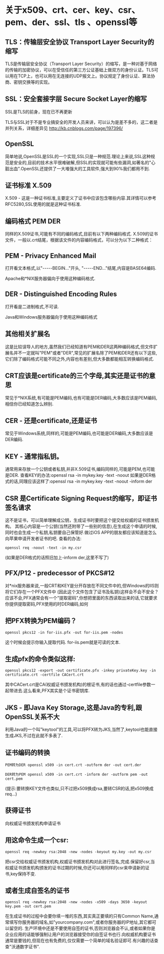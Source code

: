 # 关于x509、crt、cer、key、csr、pem、der、ssl、tls 、openssl等

## TLS：传输层安全协议 Transport Layer Security的缩写

TLS是传输层安全协议（Transport Layer Security）的缩写，是一种对基于网络的传输的加密协议，可以在受信任的第三方公证基础上做双方的身份认证。TLS可以用在TCP上，也可以用在无连接的UDP报文上。协议规定了身份认证、算法协商、密钥交换等的实现。

## SSL：安全套接字层 Secure Socket Layer的缩写
SSL是TLS的前身，现在已不再更新

TLS与SSL对于不是专业搞安全的开发人员来讲，可以认为是差不多的，这二者是并列关系，详细差异见 http://kb.cnblogs.com/page/197396/

## OpenSSL 
简单地说,OpenSSL是SSL的一个实现,SSL只是一种规范.理论上来说,SSL这种规范是安全的,目前的技术水平很难破解,但SSL的实现就可能有些漏洞,如著名的"心脏出血".OpenSSL还提供了一大堆强大的工具软件,强大到90%我们都用不到.

## 证书标准 X.509
X.509 - 这是一种证书标准,主要定义了证书中应该包含哪些内容.其详情可以参考RFC5280,SSL使用的就是这种证书标准.


## 编码格式 PEM DER
同样的X.509证书,可能有不同的编码格式,目前有以下两种编码格式.
X.509的证书文件，一般以.crt结尾，根据该文件的内容编码格式，可以分为以下二种格式：

## PEM - Privacy Enhanced Mail
打开看文本格式,以"-----BEGIN..."开头, "-----END..."结尾,内容是BASE64编码.

Apache和*NIX服务器偏向于使用这种编码格式.

## DER - Distinguished Encoding Rules
打开看是二进制格式,不可读.

Java和Windows服务器偏向于使用这种编码格式


## 其他相关扩展名
这是比较误导人的地方,虽然我们已经知道有PEM和DER这两种编码格式,但文件扩展名并不一定就叫"PEM"或者"DER",常见的扩展名除了PEM和DER还有以下这些,它们除了编码格式可能不同之外,内容也有差别,但大多数都能相互转换编码格式.

## CRT应该是certificate的三个字母,其实还是证书的意思
常见于*NIX系统,有可能是PEM编码,也有可能是DER编码,大多数应该是PEM编码,相信你已经知道怎么辨别.

## CER - 还是certificate,还是证书
常见于Windows系统,同样的,可能是PEM编码,也可能是DER编码,大多数应该是DER编码.

## KEY - 通常指私钥。
通常用来存放一个公钥或者私钥,并非X.509证书,编码同样的,可能是PEM,也可能是DER.
查看KEY的办法:openssl rsa -in mykey.key -text -noout
如果是DER格式的话,同理应该这样了:openssl rsa -in mykey.key -text -noout -inform der

## CSR 是Certificate Signing Request的缩写，即证书签名请求
这不是证书，可以简单理解成公钥，生成证书时要把这个提交给权威的证书颁发机构。
其核心内容是一个公钥(当然还附带了一些别的信息),在生成这个申请的时候,同时也会生成一个私钥,私钥要自己保管好.做过iOS APP的朋友都应该知道是怎么向苹果申请开发者证书的吧.
查看的办法:
```
openssl req -noout -text -in my.csr
```
 (如果是DER格式的话照旧加上-inform der,这里不写了)


## PFX/P12 - predecessor of PKCS#12
对*nix服务器来说,一般CRT和KEY是分开存放在不同文件中的,但Windows的IIS则将它们存在一个PFX文件中
(因此这个文件包含了证书及私钥)这样会不会不安全？应该不会,PFX通常会有一个"提取密码",你想把里面的东西读取出来的话,它就要求你提供提取密码,PFX使用的时DER编码,如何

## 把PFX转换为PEM编码？
```
openssl pkcs12 -in for-iis.pfx -out for-iis.pem -nodes
```
这个时候会提示你输入提取代码. for-iis.pem就是可读的文本.
## 生成pfx的命令类似这样:
```
openssl pkcs12 -export -out certificate.pfx -inkey privateKey.key -in certificate.crt -certfile CACert.crt
```
其中CACert.crt是CA(权威证书颁发机构)的根证书,有的话也通过-certfile参数一起带进去.这么看来,PFX其实是个证书密钥库.

## JKS - 即Java Key Storage,这是Java的专利,跟OpenSSL关系不大
利用Java的一个叫"keytool"的工具,可以将PFX转为JKS,当然了,keytool也能直接生成JKS,不过在此就不多表了.


## 证书编码的转换
```
PEM转为DER openssl x509 -in cert.crt -outform der -out cert.der

DER转为PEM openssl x509 -in cert.crt -inform der -outform pem -out cert.pem
```
(提示:要转换KEY文件也类似,只不过把x509换成rsa,要转CSR的话,把x509换成req...)


## 获得证书
向权威证书颁发机构申请证书

## 用这命令生成一个csr: 
```
openssl req -newkey rsa:2048 -new -nodes -keyout my.key -out my.csr
```
把csr交给权威证书颁发机构,权威证书颁发机构对此进行签名,完成.保留好csr,当权威证书颁发机构颁发的证书过期的时候,你还可以用同样的csr来申请新的证书,key保持不变.

## 或者生成自签名的证书
```
openssl req -newkey rsa:2048 -new -nodes -x509 -days 3650 -keyout key.pem -out cert.pem
```
在生成证书的过程中会要你填一堆的东西,其实真正要填的只有Common Name,通常填写你服务器的域名,如"yourcompany.com",或者你服务器的IP地址,其它都可以留空的.
生产环境中还是不要使用自签的证书,否则浏览器会不认,或者如果你是企业应用的话能够强制让用户的浏览器接受你的自签证书也行.向权威机构要证书通常是要钱的,但现在也有免费的,仅仅需要一个简单的域名验证即可.有兴趣的话查查"沃通数字证书".

